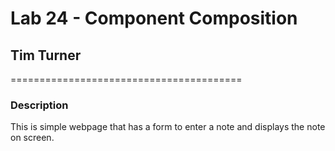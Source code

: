 # Lab 24 - Component Composition
## Tim Turner
========================================

### Description

This is simple webpage that has a form to enter a note and displays the note on screen.
